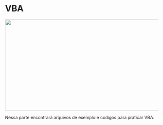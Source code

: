 # VBA
<img src="https://github.com/tbarcelar/Resumo-AZ900/blob/main/cloud.jpg" width="1200" height="300">


Nessa parte encontrará arquivos de exemplo e codigos para praticar VBA. 


 
